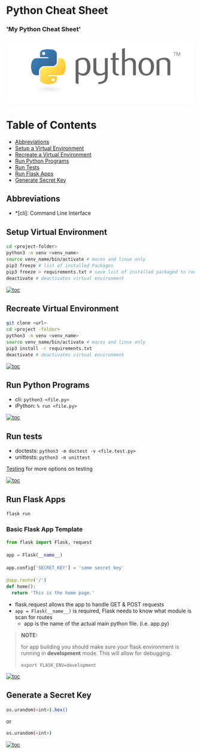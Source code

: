 # Python Cheat Sheet

### 'My Python Cheat Sheet'

[![python-logo](../assets/images/python-logo.png)](https://www.python.org/)

# Table of Contents

- [Abbreviations](#abbreviations)
- [Setup a Virtual Environment](#setup-virtual-environment)
- [Recreate a Virtual Environment](#recreate-virtual-environment)
- [Run Python Programs](#run-python-programs)
- [Run Tests](#run-tests)
- [Run Flask Apps](#run-flask-apps)
- [Generate Secret Key](#generate-a-secret-key)

## Abbreviations

- \*[cli]: Command Line Interface

## Setup Virtual Environment

```bash
cd <project-folder>
python3 -m venv <venv_name>
source venv_name/bin/activate # macos and linux only
pip3 freeze # list of installed Packages
pip3 freeze > requirements.txt # save list of installed packaged to requirements.txt
deactivate # deactivates virtual environment
```

[![toc](https://img.shields.io/badge/back%20to%20top-%E2%86%A9-red)](#table-of-contents)

## Recreate Virtual Environment

```bash
git clone <url>
cd <project -folder>
python3 -m venv <venv_name>
source venv_name/bin/activate # macos and linux only
pip3 install -r requirements.txt
deactivate # deactivates virtual environment
```

[![toc](https://img.shields.io/badge/back%20to%20top-%E2%86%A9-red)](#table-of-contents)

## Run Python Programs

- cli: `python3 <file.py>`
- iPython: `% run <file.py>`

[![toc](https://img.shields.io/badge/back%20to%20top-%E2%86%A9-red)](#table-of-contents)

## Run tests

- doctests: `python3 -m doctest -v <file.test.py>`
- unittests: `python3 -m unittest`

[Testing](../langauges/backend/python/python.testing.md) for more options on testing

[![toc](https://img.shields.io/badge/back%20to%20top-%E2%86%A9-red)](#table-of-contents)

## Run Flask Apps

```bash
flask run
```

### Basic Flask App Template

```python
from flask import Flask, request

app = Flask(__name__)

app.config['SECRET_KEY'] = 'some secret key'

@app.route('/')
def home():
  return 'This is the home page.'
```

- flask.request allows the app to handle GET & POST requests
- `app = Flask(__name__)` is required, Flask needs to know what module is scan for routes
  - app is the name of the actual main python file. (i.e. app.py)

> **NOTE:**
>
> for app building you should make sure your flask environment is running in **development** mode. This will allow for debugging.
>
> `export FLASK_ENV=development`

[![toc](https://img.shields.io/badge/back%20to%20top-%E2%86%A9-red)](#table-of-contents)

## Generate a Secret Key

```bash
os.urandom(<int>).hex()
```

or

```bash
os.urandom(<int>)
```

[![toc](https://img.shields.io/badge/back%20to%20top-%E2%86%A9-red)](#table-of-contents)
